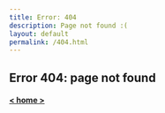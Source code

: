 ```yaml
---
title: Error: 404
description: Page not found :(
layout: default
permalink: /404.html
---
```


## Error 404: page not found

#### [< home >](.././)
